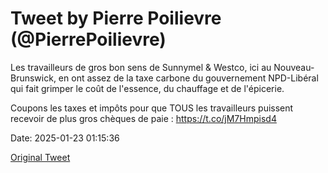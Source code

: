 # Tweet by Pierre Poilievre (@PierrePoilievre)

Les travailleurs de gros bon sens de Sunnymel & Westco, ici au Nouveau-Brunswick, en ont assez de la taxe carbone du gouvernement NPD-Libéral qui fait grimper le coût de l'essence, du chauffage et de l'épicerie.

Coupons les taxes et impôts pour que TOUS les travailleurs puissent recevoir de plus gros chèques de paie : https://t.co/jM7Hmpisd4

Date: 2025-01-23 01:15:36

[Original Tweet](https://x.com/PierrePoilievre/status/1882235703985115588)
